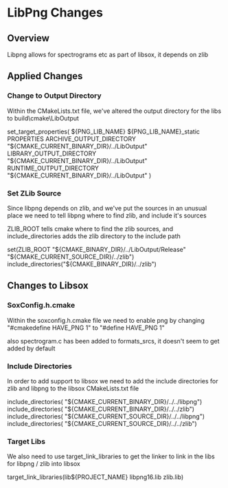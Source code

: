 # LibPng Changes

## Overview

Libpng allows for spectrograms etc as part of libsox, it depends on zlib

## Applied Changes

### Change to Output Directory

Within the CMakeLists.txt file, we've altered the output directory for the libs to build\cmake\LibOutput

  set_target_properties( ${PNG_LIB_NAME} ${PNG_LIB_NAME}_static
    PROPERTIES
    ARCHIVE_OUTPUT_DIRECTORY "${CMAKE_CURRENT_BINARY_DIR}/../LibOutput"
    LIBRARY_OUTPUT_DIRECTORY "${CMAKE_CURRENT_BINARY_DIR}/../LibOutput"
    RUNTIME_OUTPUT_DIRECTORY "${CMAKE_CURRENT_BINARY_DIR}/../LibOutput"
  )

### Set ZLib Source

Since libpng depends on zlib, and we've put the sources in an unusual place
we need to tell libpng where to find zlib, and include it's sources

ZLIB_ROOT tells cmake where to find the zlib sources, and include_directories adds the zlib directory to the include path

  set(ZLIB_ROOT "${CMAKE_BINARY_DIR}/../LibOutput/Release" "${CMAKE_CURRENT_SOURCE_DIR}/../zlib")
  include_directories("${CMAKE_BINARY_DIR}/../zlib")


## Changes to Libsox

### SoxConfig.h.cmake

Within the soxconfig.h.cmake file we need to enable png by changing
"#cmakedefine HAVE_PNG 1" to "#define HAVE_PNG 1"

also spectrogram.c has been added to formats_srcs, it doesn't seem to get added by default

### Include Directories

In order to add support to libsox we need to add the include directories for zlib and libpng
to the libsox CMakeLists.txt file

  include_directories( "${CMAKE_CURRENT_BINARY_DIR}/../../libpng")
  include_directories( "${CMAKE_CURRENT_BINARY_DIR}/../../zlib")
  include_directories( "${CMAKE_CURRENT_SOURCE_DIR}/../../libpng")
  include_directories( "${CMAKE_CURRENT_SOURCE_DIR}/../../zlib")

### Target Libs

We also need to use target_link_libraries to get the linker to link in the libs for libpng / zlib into libsox

  target_link_libraries(lib${PROJECT_NAME} libpng16.lib zlib.lib)
